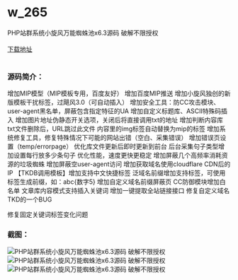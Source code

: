 # w_265
PHP站群系统小旋风万能蜘蛛池x6.3源码 破解不限授权
<br/></br>
[下载地址](https://www.uuid2.com/265.html "下载地址")
<br/></br>
<h3>源码简介：</h3>
<p>增加MIP模型（MIP模板专用，百度友好）
增加百度MIP推送
增加小旋风独创的新版模板干扰标签，过飓风3.0（可自动插入）
增加安全工具：防CC攻击模块、user-agent黑名单，屏蔽包含指定特征的UA
增加自定义标题库、ASCII特殊码插入
增加图片地址伪静态开关选项，关闭后将直接调用txt的地址
增加判断内容库txt文件删除后，URL跳过此文件
内容里的img标签自动替换为mip的标签
增加系统修复工具，修复特殊情况下可能的网站出错（空白、采集错误）
增加错误页设置（temp/errorpage）
优化库文件更新后即时更新到前台
后台采集句子类型增加设置每行放多少条句子
优化性能，速度更快更稳定
增加屏蔽几个高频率消耗资源的垃圾蜘蛛
增加屏蔽空user-agent访问
增加获取域名使用cloudflare CDN后的IP
【TKDB调用模板】增加支持中文快捷标签
泛域名前缀增加支持标签，可使用标签生成前缀，如：abc{数字5}
增加自定义域名前缀屏蔽页
CC防御模块增加白名单
文章库内容模式支持插入关键词
增加一键提取全站链接接口
修复自定义域名TKD的一个BUG<p>
<p>修复固定关键词标签变化问题<p>
<h3>截图：</h3>
<img src="https://www.uuid2.com/wp-content/uploads/img/202105/63ba713359.jpg" alt="PHP站群系统小旋风万能蜘蛛池x6.3源码 破解不限授权"><img src="https://www.uuid2.com/wp-content/uploads/img/202105/63ba713630.jpg" alt="PHP站群系统小旋风万能蜘蛛池x6.3源码 破解不限授权"><img src="https://www.uuid2.com/wp-content/uploads/img/202105/60bebbf182.jpg" alt="PHP站群系统小旋风万能蜘蛛池x6.3源码 破解不限授权">
